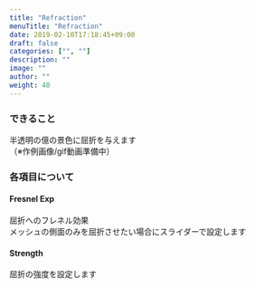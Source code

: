 ```yaml
---
title: "Refraction"
menuTitle: "Refraction"
date: 2019-02-10T17:18:45+09:00
draft: false
categories: ["", ""]
description: ""
image: ""
author: ""
weight: 40
--- 
```


### できること
半透明の億の景色に屈折を与えます  
（※作例画像/gif動画準備中）
<!-- {{< figure src="/images/cat_common1.gif" >}} -->
### 各項目について
#### Fresnel Exp
屈折へのフレネル効果  
メッシュの側面のみを屈折させたい場合にスライダーで設定します
#### Strength
屈折の強度を設定します